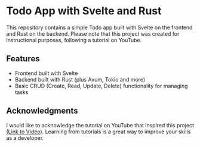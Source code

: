 # Todo App with Svelte and Rust

This repository contains a simple Todo app built with Svelte on the frontend and Rust on the backend. Please note that this project was created for instructional purposes, following a tutorial on YouTube.

## Features

- Frontend built with Svelte
- Backend built with Rust (plus Axum, Tokio and more)
- Basic CRUD (Create, Read, Update, Delete) functionality for managing tasks

## Acknowledgments

I would like to acknowledge the tutorial on YouTube that inspired this project [(Link to Video)](https://www.youtube.com/watch?v=w7is2bCTUg0&t=1s). Learning from tutorials is a great way to improve your skills as a developer.
